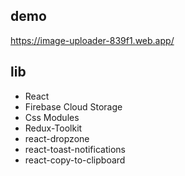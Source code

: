 ## demo 

https://image-uploader-839f1.web.app/

## lib

- React
- Firebase Cloud Storage
- Css Modules
- Redux-Toolkit
- react-dropzone
- react-toast-notifications
- react-copy-to-clipboard